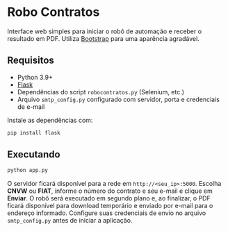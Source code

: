 # Robo Contratos

Interface web simples para iniciar o robô de automação e receber o resultado em PDF.
Utiliza [Bootstrap](https://getbootstrap.com/) para uma aparência agradável.

## Requisitos

- Python 3.9+
- [Flask](https://flask.palletsprojects.com/)
- Dependências do script `robocontratos.py` (Selenium, etc.)
- Arquivo `smtp_config.py` configurado com servidor, porta e credenciais de e-mail

Instale as dependências com:

```bash
pip install flask
```

## Executando

```bash
python app.py
```

O servidor ficará disponível para a rede em `http://<seu_ip>:5000`.
Escolha **CNVW** ou **FIAT**, informe o número do contrato e seu e-mail e clique em **Enviar**.
O robô será executado em segundo plano e, ao finalizar, o PDF ficará disponível
para download temporário e enviado por e-mail para o endereço informado.
Configure suas credenciais de envio no arquivo `smtp_config.py` antes de iniciar a aplicação.
